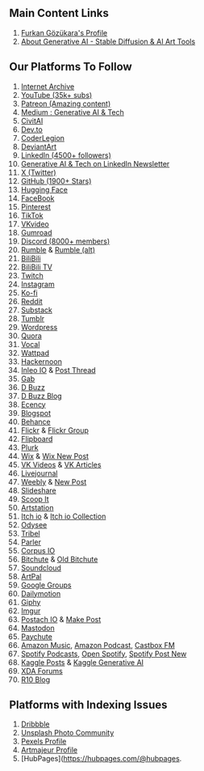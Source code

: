 ## Main Content Links

1.  [Furkan Gözükara's Profile](https://www.quora.com/profile/Furkan-Gözükara)
2.  [About Generative AI - Stable Diffusion & AI Art Tools](https://generativeaitutorials.quora.com/About-Generative-AI-Stable-Diffusion-AI-Art-Tools)

## Our Platforms To Follow

1.  [Internet Archive](https://archive.org/details/@archive.org/details/@furkan_g_z_kara/web-archive)
2.  [YouTube (35k+ subs)](https://www.youtube.com/SECourses)
3.  [Patreon (Amazing content)](https://www.patreon.com/SECourses)
4.  [Medium : Generative AI & Tech](https://medium.com/@medium.com/@furkangozukara)
5.  [CivitAI](https://civitai.com/user/SECourses)
6.  [Dev.to](https://dev.to/furkangozukara)
7.  [CoderLegion](https://coderlegion.com/user/FurkanGozukara)
8.  [DeviantArt](https://www.deviantart.com/monstermmorpg)
9.  [LinkedIn (4500+ followers)](https://www.linkedin.com/in/furkangozukara/)
10. [Generative AI & Tech on LinkedIn Newsletter](https://www.linkedin.com/newsletters/generative-ai-7018591715401842688/)
11. [X (Twitter)](https://x.com/GozukaraFurkan)
12. [GitHub (1900+ Stars)](https://github.com/FurkanGozukara/Stable-Diffusion)
13. [Hugging Face](https://huggingface.co/MonsterMMORPG)
14. [FaceBook](https://www.facebook.com/OfficialSECourses/)
15. [Pinterest](https://www.pinterest.com/SECoursesAI/)
16. [TikTok](https://www.tiktok.com/@www.tiktok.com/@secourses)
17. [VKvideo](https://vkvideo.ru/@club233235548)
18. [Gumroad](https://furkangozukara.gumroad.com/)
19. [Discord (8000+ members)](https://discord.com/servers/software-engineering-courses-secourses-772774097734074388)
20. [Rumble](https://rumble.com/c/SECourses) & [Rumble (alt)](https://rumble.com/c/c-6087714)
21. [BiliBili](https://space.bilibili.com/3494358894512529)
22. [BiliBili TV](https://www.bilibili.tv/en/space/1795494158)
23. [Twitch](https://www.twitch.tv/secourses)
24. [Instagram](https://www.instagram.com/gozukarafurkan/)
25. [Ko-fi](https://ko-fi.com/secourses)
26. [Reddit](https://www.reddit.com/r/SECourses)
27. [Substack](https://secourses.substack.com/)
28. [Tumblr](https://www.tumblr.com/secourses)
29. [Wordpress](https://secourses.wordpress.com/)
30. [Quora](https://generativeaitutorials.quora.com/)
31. [Vocal](https://vocal.media/authors/furkan-gozukara)
32. [Wattpad](https://www.wattpad.com/user/SECourses)
33. [Hackernoon](https://hackernoon.com/u/secourses)
34. [Inleo IO](https://inleo.io/profile/secourses) & [Post Thread](https://inleo.io/threads/foryou)
35. [Gab](https://gab.com/SECourses)
36. [D Buzz](https://d.buzz/@d.buzz/@furkangozukara)
37. [D Buzz Blog](https://blog.d.buzz/#/@furkangozukara)
38. [Ecency](https://ecency.com/@ecency.com/@furkangozukara/blog)
39. [Blogspot](https://furkangozukara.blogspot.com/)
40. [Behance](https://www.behance.net/SECourses)
41. [Flickr](https://www.flickr.com/photos/secourses/) & [Flickr Group](https://www.flickr.com/groups/secourses/)
42. [Flipboard](https://flipboard.com/@flipboard.com/@SECourses/)
43. [Plurk](https://www.plurk.com/SECourses)
44. [Wix](https://secourses.wixsite.com/generative-ai) & [Wix New Post](https://manage.wix.com/dashboard/9c381653-0bc7-4a0b-8cac-5fb80dea0be7/blog/posts?referralInfo=sidebar)
45. [VK Videos](https://vk.com/video/@vk.com/video/@furkangozukara) & [VK Articles](https://vk.com/@vk.com/@furkangozukara)
46. [Livejournal](https://secourses.livejournal.com/)
47. [Weebly](https://secourses.weebly.com/) & [New Post](https://www.weebly.com/editor/main.php#/)
48. [Slideshare](https://www.slideshare.net/furkangozukara)
49. [Scoop It](https://www.scoop.it/topic/generative-a-by-furkan-gozukara)
50. [Artstation](https://www.artstation.com/secourses)
52. [Itch io](https://secourses.itch.io/) & [Itch io Collection](https://itch.io/c/4537650/generative-ai-tutorials)
53. [Odysee](https://odysee.com/@odysee.com/@SECourses:b)
54. [Tribel](https://www.tribel.com/secourses/wall)
55. [Parler](https://app.parler.com/SECourses)
56. [Corpus IO](https://www.copus.io/secourses)
57. [Bitchute](https://www.bitchute.com/channel/SECourses/) & [Old Bitchute](https://old.bitchute.com/channel/SECourses/)
58. [Soundcloud](https://soundcloud.com/secourses)
59. [ArtPal](http://www.artpal.com/SECourses)
60. [Google Groups](https://groups.google.com/g/secourses)
61. [Dailymotion](https://www.dailymotion.com/SECourses)
62. [Giphy](https://giphy.com/channel/SECourses)
63. [Imgur](https://imgur.com/user/secourses)
64. [Postach IO](https://secourses.postach.io/) & [Make Post](https://www.evernote.com/client/web#/notebook/)
65. [Mastodon](https://mastodon.social/@mastodon.social/@furkangozukara)
66. [Paychute](https://www.paychute.com/c/stablediffusion)
67. [Amazon Music](https://music.amazon.com/podcasts/2647fd77-8807-451a-a485-741dded161d5/generative-ai-tutorials-stable-diffusion-tts-voice-cloning-deepfakes-llms-training-animation), [Amazon Podcast](https://podcasters.amazon.com/podcasts), [Castbox FM](https://castbox.fm/channel/Generative-AI-Tutorials:-Stable-Diffusion,-TTS,-Voice-Cloning,-DeepFakes,-LLMs,-Training,-Animation-id6206507)
68. [Spotify Podcasts](https://podcasters.spotify.com/pod/show/secourses), [Open Spotify](https://open.spotify.com/show/4JSC9JzClCC4OljLeWVKoo), [Spotify Post New](https://podcasters.spotify.com/pod/dashboard/home)
69. [Kaggle Posts](https://www.kaggle.com/furkangozukara/discussion) & [Kaggle Generative AI](https://www.kaggle.com/models/furkangozukara/generative-ai-tutorials-stable-diffusion-and-more/)
70. [XDA Forums](https://xdaforums.com/m/monstermmorpg.4813921/)
71. [R10 Blog](https://blog.r10.net/profil/secourses)

## Platforms with Indexing Issues

1.  [Dribbble](https://dribbble.com/SECourses)
2.  [Unsplash Photo Community](https://unsplash.com/@unsplash.com/@secourses)
3.  [Pexels Profile](https://www.pexels.com/@www.pexels.com/@furkan-gozukara-1459005062/)
4.  [Artmajeur Profile](https://www.artmajeur.com/furkan-gozukara-9198891)
5.  [HubPages](https://hubpages.com/@hubpages.
